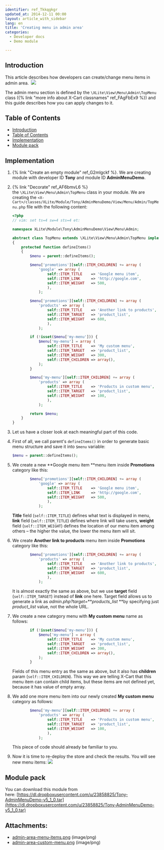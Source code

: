 ```yaml
---
identifier: ref_Tkkqgkgr
updated_at: 2014-12-11 00:00
layout: article_with_sidebar
lang: en
title: 'Creating menu in admin area'
categories:
  - Developer docs
  - Demo module

---
```



## Introduction

This article describes how developers can create/change menu items in admin area.
 ![]({{site.baseurl}}/attachments/8225143/8356087.png)

The admin menu section is defined by the `\XLite\View\Menu\Admin\TopMenu` class ({% link "more info about X-Cart classnames" ref_FAgFbEx9 %}) and this guide describes how you can apply changes to it.

## Table of Contents

*   [Introduction](#introduction)
*   [Table of Contents](#table-of-contents)
*   [Implementation](#implementation)
*   [Module pack](#module-pack)

## Implementation

1.  {% link "Create an empty module" ref_G2mlgckf %}. We are creating module with developer ID **Tony** and module ID **AdminMenuDemo**.
2.  {% link "Decorate" ref_AF6bmvL6 %} the `\XLite\View\Menu\Admin\TopMenu` class in your module. We are creating the `<X-Cart>/classes/XLite/Module/Tony/AdminMenuDemo/View/Menu/Admin/TopMenu.php` file with the following content:

    ```php
    <?php
    // vim: set ts=4 sw=4 sts=4 et:

    namespace XLite\Module\Tony\AdminMenuDemo\View\Menu\Admin;

    abstract class TopMenu extends \XLite\View\Menu\Admin\TopMenu implements \XLite\Base\IDecorator
    {
    	protected function defineItems() 
    	{
    		$menu = parent::defineItems();

    		$menu['promotions'][self::ITEM_CHILDREN] += array (
    			'google' => array (
    			    self::ITEM_TITLE	=> 'Google menu item',
                    self::ITEM_LINK   	=> 'http://google.com',
                    self::ITEM_WEIGHT   => 500,
                    ),
    			);

    		$menu['promotions'][self::ITEM_CHILDREN] += array (
    			'products' => array (
    			    self::ITEM_TITLE	=> 'Another link to products',
                    self::ITEM_TARGET   => 'product_list',
                    self::ITEM_WEIGHT   => 600,
                	),
    			);

    		if (!isset($menu['my-menu'])) {
    			$menu['my-menu'] = array (
    				self::ITEM_TITLE 	=> 'My custom menu',
    				self::ITEM_TARGET 	=> 'product_list',
    				self::ITEM_WEIGHT 	=> 300,
    				self::ITEM_CHILDREN => array(),
    			);
    		}

    		$menu['my-menu'][self::ITEM_CHILDREN] += array (
    			'products' => array (
    				self::ITEM_TITLE 	=> 'Products in custom menu',
    				self::ITEM_TARGET 	=> 'product_list',
    				self::ITEM_WEIGHT 	=> 100,
    				),
    			);

    		return $menu;
    	}
    }
    ```

3.  Let us have a closer look at each meaningful part of this code.
4.  First of all, we call parent's `defineItems()` in order to generate basic menu structure and save it into `$menu` variable: 

    ```php
    $menu = parent::defineItems();
    ```

5.  We create a new **Google menu item **menu item inside **Promotions** category like this:

    ```php
    		$menu['promotions'][self::ITEM_CHILDREN] += array (
    			'google' => array (
    			    self::ITEM_TITLE	=> 'Google menu item',
                    self::ITEM_LINK   	=> 'http://google.com',
                    self::ITEM_WEIGHT   => 500,
                    ),
    			);
    ```

    **Title** field (`self::ITEM_TITLE`) defines what text is displayed in menu, **link** field (`self::ITEM_TITLE`) defines where link will take users, **weight** field (`self::ITEM_WEIGHT`) defines the location of our menu item among others – the higher the value, the lower the menu item will sit.

6.  We create **Another link to products** menu item inside **Promotions** category like this: 

    ```php
    		$menu['promotions'][self::ITEM_CHILDREN] += array (
    			'products' => array (
    			    self::ITEM_TITLE	=> 'Another link to products',
                    self::ITEM_TARGET   => 'product_list',
                    self::ITEM_WEIGHT   => 600,
                	),
    			);
    ```

    It is almost exactly the same as above, but we use **target** field (`self::ITEM_TARGET`) instead of **link** one here. Target field allows us to generate a link as _admin.php?target=_**_products_list_ **by specifying just _product_list_ value, not the whole URL.

7.  We create a new category menu with **My custom menu** name as follows: 

    ```php
    		if (!isset($menu['my-menu'])) {
    			$menu['my-menu'] = array (
    				self::ITEM_TITLE 	=> 'My custom menu',
    				self::ITEM_TARGET 	=> 'product_list',
    				self::ITEM_WEIGHT 	=> 300,
    				self::ITEM_CHILDREN => array(),
    			);
    		}
    ```

    Fields of this menu entry as the same as above, but it also has **children** param (`self::ITEM_CHILDREN`). This way we are telling X-Cart that this menu item can contain child items, but these items are not defined yet, because it has value of empty array.

8.  We add one more menu item into our newly created **My custom menu** category as follows: 

    ```php
    		$menu['my-menu'][self::ITEM_CHILDREN] += array (
    			'products' => array (
    				self::ITEM_TITLE 	=> 'Products in custom menu',
    				self::ITEM_TARGET 	=> 'product_list',
    				self::ITEM_WEIGHT 	=> 100,
    				),
    			);
    ```

    This piece of code should already be familiar to you.

9.  Now it is time to re-deploy the store and check the results. You will see new menu items:
    ![]({{site.baseurl}}/attachments/8225143/8356088.png)

## Module pack

You can download this module from here: [https://dl.dropboxusercontent.com/u/23858825/Tony-AdminMenuDemo-v5_1_0.tar](https://dl.dropboxusercontent.com/u/23858825/Tony-AdminMenuDemo-v5_1_0.tar)

## Attachments:

* [admin-area-menu-items.png]({{site.baseurl}}/attachments/8225143/8356087.png) (image/png)
* [admin-area-custom-menu.png]({{site.baseurl}}/attachments/8225143/8356088.png) (image/png)